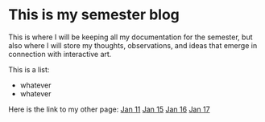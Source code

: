 # This is my semester blog

This is where I will be keeping all my documentation for the semester, but also where I will store my thoughts, observations, and ideas that emerge in connection with interactive art.

This is a list:

- whatever
- whatever

Here is the link to my other page:
[Jan 11](20230111_classmeeting.html)
[Jan 15](20230115_athomekit1.html)
[Jan 16](20230116_fablab1.html)
[Jan 17](20230117_athomekit2.html)

